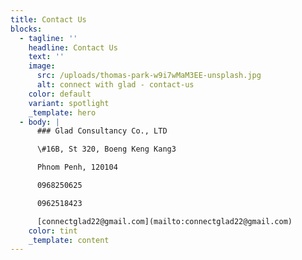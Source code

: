 ```yaml
---
title: Contact Us
blocks:
  - tagline: ''
    headline: Contact Us
    text: ''
    image:
      src: /uploads/thomas-park-w9i7wMaM3EE-unsplash.jpg
      alt: connect with glad - contact-us
    color: default
    variant: spotlight
    _template: hero
  - body: |
      ### Glad Consultancy Co., LTD

      \#16B, St 320, Boeng Keng Kang3

      Phnom Penh, 120104

      0968250625

      0962518423

      [connectglad22@gmail.com](mailto:connectglad22@gmail.com)
    color: tint
    _template: content
---
```


